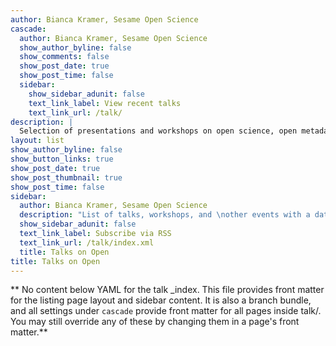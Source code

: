 ```yaml
---
author: Bianca Kramer, Sesame Open Science
cascade:
  author: Bianca Kramer, Sesame Open Science
  show_author_byline: false
  show_comments: false
  show_post_date: true
  show_post_time: false
  sidebar:
    show_sidebar_adunit: false
    text_link_label: View recent talks
    text_link_url: /talk/
description: |
  Selection of presentations and workshops on open science, open metadata and open infrastructure.
layout: list
show_author_byline: false
show_button_links: true
show_post_date: true
show_post_thumbnail: true
show_post_time: false
sidebar:
  author: Bianca Kramer, Sesame Open Science
  description: "List of talks, workshops, and \nother events with a date and time"
  show_sidebar_adunit: false
  text_link_label: Subscribe via RSS
  text_link_url: /talk/index.xml
  title: Talks on Open
title: Talks on Open
---
```


** No content below YAML for the talk _index. This file provides front matter for the listing page layout and sidebar content. It is also a branch bundle, and all settings under `cascade` provide front matter for all pages inside talk/. You may still override any of these by changing them in a page's front matter.**

